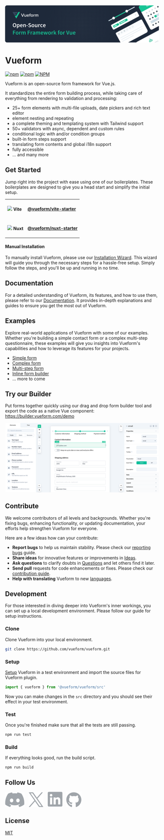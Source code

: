 [![Vuefom](./.github/assets/banner.svg)](https://vueform.com)

# Vueform

<p>
  <a href="https://www.npmjs.com/package/@vueform/vueform" target="_blank"><img alt="npm" src="https://img.shields.io/npm/dt/@vueform/vueform?color=%2317c495"></a>
  <a href="https://www.npmjs.com/package/@vueform/vueform" target="_blank"><img alt="npm" src="https://img.shields.io/npm/v/@vueform/vueform?color=%2317c495"></a>
  <a href="https://github.com/vueform/vueform/blob/main/LICENSE"><img alt="NPM" src="https://img.shields.io/npm/l/%40vueform%2Fvueform?color=%2317c495"></a>
</p>

Vueform is an open-source form framework for Vue.js.

It standardizes the entire form building process, while taking care of everything from rendering to validation and processing:

- 25+ form elements with multi-file uploads, date pickers and rich text editor
- element nesting and repeating
- a complete theming and templating system with Tailwind support
- 50+ validators with async, dependent and custom rules
- conditional logic with and/or condition groups
- built-in form steps support
- translating form contents and global i18n support
- fully accessible
- ... and many more

## Get Started

Jump right into the project with ease using one of our boilerplates. These boilerplates are designed to give you a head start and simplify the initial setup.

<table>
  <tbody>
    <tr>
      <td>
        <h4><img src="https://raw.githubusercontent.com/vueform/vueform/1.3.3/assets/icon-vite.svg" height="21" /> Vite</h4>
      </td>
      <td>
         <h4><a href="https://github.com/vueform/vite-starter">@vueform/vite-starter</a></h4>
      </td>
    </tr>
    <tr>
      <td>
        <h4><img src="https://raw.githubusercontent.com/vueform/vueform/1.3.3/assets/icon-nuxt.svg" height="21" /> Nuxt</h4>
      </td>
      <td>
         <h4><a href="https://github.com/vueform/nuxt-starter">@vueform/nuxt-starter</a></h4>
      </td>
    </tr>
  </tbody>
</table>

#### Manual Installation

To manually install Vueform, please use our [Installation Wizard](https://vueform.com/docs/installation). This wizard will guide you through the necessary steps for a hassle-free setup. Simply follow the steps, and you'll be up and running in no time.

## Documentation

For a detailed understanding of Vueform, its features, and how to use them, please refer to our [Documentation](https://vueform.com/docs/rendering-forms). It provides in-depth explanations and guides to ensure you get the most out of Vueform.

## Examples

Explore real-world applications of Vueform with some of our examples. Whether you're building a simple contact form or a complex multi-step questionnaire, these examples will give you insights into Vueform's capabilities and how to leverage its features for your projects.

- [Simple form](https://vueform.com/examples/basics/simple-form)
- [Complex form](https://vueform.com/examples/basics/complex-form)
- [Multi-step form](https://vueform.com/examples/basics/multi-step-form)
- [Inline form builder](https://vueform.com/examples/basics/form-builder)
- ... more to come

## Try our Builder

Put forms together quickly using our drag and drop form builder tool and export the code as a native Vue component: https://builder.vueform.com/demo

[![Vuefom Builder](./.github/assets/builder.png)](https://builder.vueform.com/demo)

## Contribute

We welcome contributors of all levels and backgrounds. Whether you're fixing bugs, enhancing functionality, or updating documentation, your efforts help strengthen Vueform for everyone.

Here are a few ideas how can your contribute:

- **Report bugs** to help us maintain stability. Please check our [reporting bugs](https://vueform.com/community/reporting-bugs) guide.
- **Share ideas** for innovative features or improvements in [Ideas](https://github.com/vueform/vueform/discussions/categories/ideas).
- **Ask questions** to clarify doubts in [Questions](https://github.com/vueform/vueform/discussions/categories/questions) and let others find it later.
- **Send pull** requests for code enhancements or fixes. Please check our [contribution guide](https://vueform.com/community/contribution-guide#send-a-pull-request).
- **Help with translating** Vueform to new [languages](https://github.com/vueform/vueform/tree/main/locales).

## Development

For those interested in diving deeper into Vueform's inner workings, you can set up a local development environment. Please follow our guide for setup instructions.

### Clone

Clone Vueform into your local environment.

```bash
git clone https://github.com/vueform/vueform.git
```

### Setup

[Setup](https://vueform.com/docs/installation#manual-installation) Vueform in a test environment and import the source files for Vueform plugin.

```js
import { vueform } from '@vueform/vueform/src'
```

Now you can make changes in the `src` directory and you should see their effect in your test environment.

### Test

Once you're finished make sure that all the tests are still passing.

```bash
npm run test
```

### Build

If everything looks good, run the build script.

```bash
npm run build
```

## Follow Us

<p>
  <a href="https://discord.gg/WhX2nG6GTQ" target="_blank"><img src="./.github/assets/discord.svg" alt="Vueform on Discord" title="Vueform on Discord"></a>&nbsp;&nbsp;
  <a href="https://twitter.com/vueform" target="_blank"><img src="./.github/assets/x.svg" alt="Vueform on X" title="Vueform on X"></a>&nbsp;&nbsp;
  <a href="https://www.linkedin.com/company/vueform" target="_blank"><img src="./.github/assets/linkedin.svg" alt="Vueform on LinkedIn" title="Vueform on LinkedIn"></a>&nbsp;&nbsp;
  <a href="https://github.com/vueform" target="_blank"><img src="./.github/assets/github.svg" alt="Vueform on GitHub" title="Vueform on GitHub"></a>
</p>

## License

[MIT](https://github.com/vueform/vueform/blob/main/LICENSE)